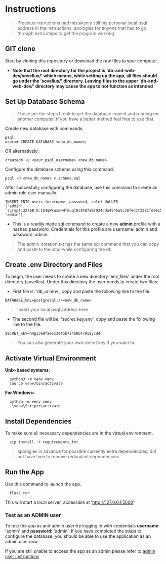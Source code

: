 # Instructions
> Previous instructions had mistakenly still my personal local psql address in the instructions, apologies for anyone that had to go through extra steps to get the program working.

## GIT clone
Start by cloning this repository or download the raw files to your computer.

- **Note that the root directory for the project is 'db-and-web-dev/sovellus/' which means, while setting up the app, all files should go under the 'sovellus/' directory. Leaving files to the upper 'db-and-web-dev/' directory may cause the app to not function as intended**

## Set Up Database Schema
> These are the steps I took to get the database copied and running on another computer, if you have a better method feel free to use that. 

Create new database with commands:
```
psql
user=# CREATE DATABASE <new_db_name>;
```
OR alternatively:
```
createdb -U <your_psql_username> <new_db_name>
```

Configure the database schema using this command.
```
psql -d <new_db_name> < schema.sql
```

After succesfully configuring the database, use this command to create an admin role user manually.
```
INSERT INTO users (username, password, role) VALUES
('admin', 'scrypt:32768:8:1$4qWkuzowHTmuql0z$487a07924cda4545a5c38fed3f2381fd06c5a87e9d147828abd83db59525eba91da3555c4e4734912f1e2db6a3fa9efc793a295a37a6cf009eeb3c74b3ce10de', 'admin');
```
- This is a readily made sql command to create a new **admin** profile with a hashed password. Credentials for this profile are username: admin and password: admin.
> The admin_creation.txt has the same sql command that you can copy and paste to the cmd while configuring the db.

## Create .env Directory and Files
To begin, the user needs to create a new directory 'env_files' under the root directory (sovellus). Under this directory the user needs to create two files:
- First file is: 'db_url.env', copy and paste the following line to the file:
```
DATABASE_URL=postgresql://<new_db_name> 
```
> insert your local psql address here

- The second file will be: 'secret_key.env', copy and paste the following line to the file:
```
SECRET_KEY=h4g23e8fae6c3et5b724o8b4791aycd4
```
> You can also generate your own secret key if you want to.

## Activate Virtual Environment
**Unix-based systems:**

```
  python3 -m venv venv
  source venv/bin/activate
```

**For Windows:**

```
  python -m venv venv
  .\venv\Scripts\activate
```

## Install Dependencies
To make sure all necessary dependencies are in the virtual environment. 
```
  pip install -r requirements.txt
```
> apologies in advance for possible currently extra dependencies, did not have time to remove redundant dependencies

## Run the App
Use this command to launch the app.
```
  flask run
```
This will start a local server, accessible at 'http://127.0.0.1:5000'

### Test as an ADMIN user

To test the app as and admin user try logging in with credentials **username:** 'admin' and **password:** 'admin'.
If you have completed the steps to configure the database, you should be able to use the application as an admin user now.

If you are still unable to access the app as an admin please refer to [admin user instructions]()
